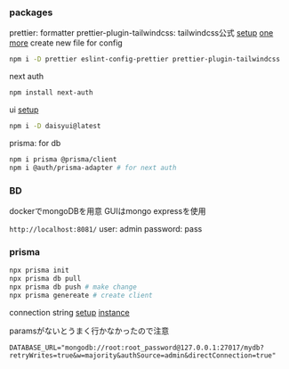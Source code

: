 ### packages

prettier: formatter
prettier-plugin-tailwindcss: tailwindcss公式
[setup](https://github.com/tailwindlabs/prettier-plugin-tailwindcss)
[one more](https://nextjs.org/docs/pages/building-your-application/configuring/eslint#usage-with-other-tools)
create new file for config

```sh
npm i -D prettier eslint-config-prettier prettier-plugin-tailwindcss
```

next auth

```sh
npm install next-auth
```

ui
[setup](https://daisyui.com/docs/install/)

```sh
npm i -D daisyui@latest
```

prisma: for db

```sh
npm i prisma @prisma/client
npm i @auth/prisma-adapter # for next auth
```

### BD

dockerでmongoDBを用意
GUIはmongo expressを使用

`http://localhost:8081/`
user: admin
password: pass

### prisma

```sh
npx prisma init
npx prisma db pull
npx prisma db push # make change
npx prisma genereate # create client
```

connection string
[setup](https://www.prisma.io/docs/concepts/database-connectors/mongodb)
[instance](https://vercel.com/guides/nextjs-prisma-postgres#step-4.-install-and-generate-prisma-client)

paramsがないとうまく行かなかったので注意

```.env
DATABASE_URL="mongodb://root:root_password@127.0.0.1:27017/mydb?retryWrites=true&w=majority&authSource=admin&directConnection=true"
```
